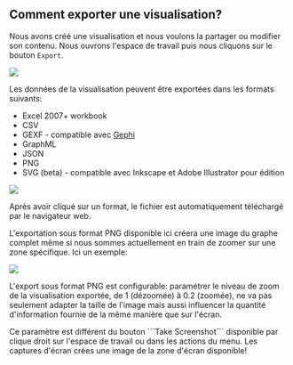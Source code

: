 ## Comment exporter une visualisation?

Nous avons créé une visualisation et nous voulons la partager ou modifier son contenu. Nous ouvrons l'espace de travail puis nous cliquons sur le bouton ```Export```.


![](https://github.com/Linkurious/linkurious-enterprise-manual/raw/master/en/manage/MenuExport.png)

Les données de la visualisation peuvent être exportées dans les formats suivants:

* Excel 2007+ workbook
* CSV
* GEXF - compatible avec [Gephi](https://gephi.github.io/)
* GraphML
* JSON
* PNG
* SVG (beta) - compatible avec Inkscape et Adobe Illustrator pour édition

![](https://github.com/Linkurious/linkurious-enterprise-manual/raw/master/en/manage/Format.png)

Après avoir cliqué sur un format, le fichier est automatiquement téléchargé par le navigateur web.

L'exportation sous format PNG disponible ici créera une image du graphe complet même si nous sommes actuellement en train de zoomer sur une zone spécifique. Ici un exemple:

![](https://github.com/Linkurious/linkurious-enterprise-manual/raw/master/en/manage/SS.png)

L'export sous format PNG est configurable: paramétrer le niveau de zoom de la visualisation exportée, de 1 (dézoomée) à 0.2 (zoomée), ne va pas seulement adapter la taille de l'image mais aussi influencer la quantité d'information fournie de la même manière que sur l'écran.


<div class="alert alert-info">
   Ce paramètre est différent du bouton ```Take Screenshot``` disponible par clique droit sur  l'espace de travail ou dans les actions du menu. Les captures d'écran crées une image de la zone d'écran disponible!
</div>